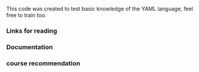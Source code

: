 This code was created to test basic knowledge of the YAML language, feel free to train too.

### Links for reading



### Documentation



### course recommendation